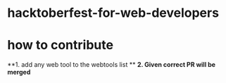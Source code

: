 # hacktoberfest-for-web-developers

# how to contribute

**1. add any web tool to the webtools list **
**2. Given correct PR will be merged**
